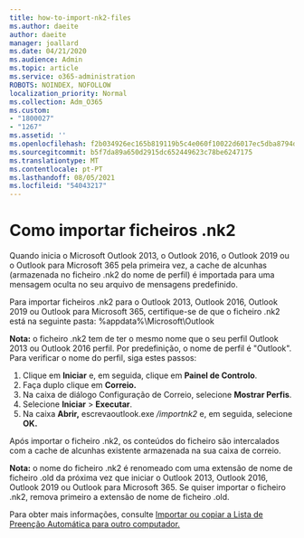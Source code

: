 ```yaml
---
title: how-to-import-nk2-files
ms.author: daeite
author: daeite
manager: joallard
ms.date: 04/21/2020
ms.audience: Admin
ms.topic: article
ms.service: o365-administration
ROBOTS: NOINDEX, NOFOLLOW
localization_priority: Normal
ms.collection: Adm_O365
ms.custom:
- "1800027"
- "1267"
ms.assetid: ''
ms.openlocfilehash: f2b034926ec165b819119b5c4e060f10022d6017ec5dba8794d18ee3e96c709a
ms.sourcegitcommit: b5f7da89a650d2915dc652449623c78be6247175
ms.translationtype: MT
ms.contentlocale: pt-PT
ms.lasthandoff: 08/05/2021
ms.locfileid: "54043217"
---
```

# <a name="how-to-import-nk2-files"></a>Como importar ficheiros .nk2 

Quando inicia o Microsoft Outlook 2013, o Outlook 2016, o Outlook 2019 ou o Outlook para Microsoft 365 pela primeira vez, a cache de alcunhas (armazenada no ficheiro .nk2 do nome de perfil) é importada para uma mensagem oculta no seu arquivo de mensagens predefinido.

Para importar ficheiros .nk2 para o Outlook 2013, Outlook 2016, Outlook 2019 ou Outlook para Microsoft 365, certifique-se de que o ficheiro .nk2 está na seguinte pasta: %appdata%\Microsoft\Outlook

**Nota:** o ficheiro .nk2 tem de ter o mesmo nome que o seu perfil Outlook 2013 ou Outlook 2016 perfil. Por predefinição, o nome de perfil é "Outlook". Para verificar o nome do perfil, siga estes passos: 
1. Clique em **Iniciar** e, em seguida, clique em **Painel de Controlo**.
2. Faça duplo clique em **Correio.**
3. Na caixa de diálogo Configuração de Correio, selecione **Mostrar Perfis**.
4. Selecione **Iniciar** > **Executar**.
5. Na caixa **Abrir,** escrevaoutlook.exe */importnk2* e, em seguida, selecione **OK.** 

Após importar o ficheiro .nk2, os conteúdos do ficheiro são intercalados com a cache de alcunhas existente armazenada na sua caixa de correio.

**Nota:** o nome do ficheiro .nk2 é renomeado com uma extensão de nome de ficheiro .old da próxima vez que iniciar o Outlook 2013, Outlook 2016, Outlook 2019 ou Outlook para Microsoft 365. Se quiser importar o ficheiro .nk2, remova primeiro a extensão de nome de ficheiro .old.

Para obter mais informações, consulte [Importar ou copiar a Lista de Preenção Automática para outro computador.](https://support.microsoft.com/help/2806550/how-to-import-nk2-files-into-outlook%)